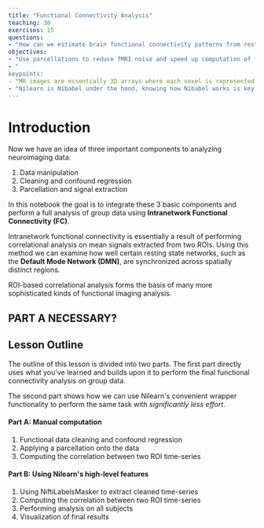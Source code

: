 ```yaml
---
title: "Functional Connectivity Analysis"
teaching: 30
exercises: 15
questions:
- "How can we estimate brain functional connectivity patterns from resting state data?"
objectives:
- "Use parcellations to reduce fMRI noise and speed up computation of functional connectivity"
- "
keypoints:
- "MR images are essentially 3D arrays where each voxel is represented by an (i,j,k) index"
- "Nilearn is Nibabel under the hood, knowing how Nibabel works is key to understanding Nilearn"
---
```


# Introduction

Now we have an idea of three important components to analyzing neuroimaging data:

1. Data manipulation
2. Cleaning and confound regression
3. Parcellation and signal extraction

In this notebook the goal is to integrate these 3 basic components and perform a full analysis of group data using **Intranetwork Functional Connectivity (FC)**. 

Intranetwork functional connectivity is essentially a result of performing correlational analysis on mean signals extracted from two ROIs. Using this method we can examine how well certain resting state networks, such as the **Default Mode Network (DMN)**, are synchronized across spatially distinct regions. 

ROI-based correlational analysis forms the basis of many more sophisticated kinds of functional imaging analysis.

## PART A NECESSARY?
## Lesson Outline

The outline of this lesson is divided into two parts. The first part directly uses what you've learned and builds upon it to perform the final functional connectivity analysis on group data. 

The second part shows how we can use Nilearn's convenient wrapper functionality to perform the same task with *significantly less effort*. 

#### Part A: Manual computation 
1. Functional data cleaning and confound regression
2. Applying a parcellation onto the data
3. Computing the correlation between two ROI time-series


#### Part B: Using Nilearn's high-level features
1. Using NiftiLabelsMasker to extract cleaned time-series
2. Computing the correlation between two ROI time-series
3. Performing analysis on all subjects
4. Visualization of final results


